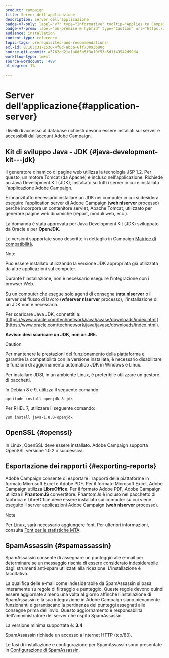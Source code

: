 ```yaml
---
product: campaign
title: Server dell’applicazione
description: Server dell’applicazione
badge-v7-only: label="v7" type="Informative" tooltip="Applies to Campaign Classic v7 only"
badge-v7-prem: label="on-premise & hybrid" type="Caution" url="https://experienceleague.adobe.com/docs/campaign-classic/using/installing-campaign-classic/architecture-and-hosting-models/hosting-models-lp/hosting-models.html?lang=en" tooltip="Applies to on-premise and hybrid deployments only"
audience: installation
content-type: reference
topic-tags: prerequisites-and-recommendations-
exl-id: 87103c31-1530-4f8d-ab3a-6ff73093b80c
source-git-commit: a5762cd21a1a6d5a5f3a10f53a5d1f43542d99d4
workflow-type: tm+mt
source-wordcount: '489'
ht-degree: 1%

---
```


# Server dell’applicazione{#application-server}



I livelli di accesso al database richiesti devono essere installati sul server e accessibili dall’account Adobe Campaign.

## Kit di sviluppo Java - JDK {#java-development-kit---jdk}

Il generatore dinamico di pagine web utilizza la tecnologia JSP 1.2. Per questo, un motore Tomcat (da Apache) è incluso nell&#39;applicazione. Richiede un Java Development Kit (JDK), installato su tutti i server in cui è installata l&#39;applicazione Adobe Campaign.

È innanzitutto necessario installare un JDK nei computer in cui si desidera eseguire l&#39;application server di Adobe Campaign (**web nlserver** processo) perché incorpora un contenitore servlet, Apache Tomcat, utilizzato per generare pagine web dinamiche (report, moduli web, ecc.).

La domanda è stata approvata per Java Development Kit (JDK) sviluppato da Oracle e per **OpenJDK**.

Le versioni supportate sono descritte in dettaglio in Campaign [Matrice di compatibilità](../../rn/using/compatibility-matrix.md).

>[!NOTE]
>
>Può essere installato utilizzando la versione JDK appropriata già utilizzata da altre applicazioni sul computer.
>  
>Durante l&#39;installazione, non è necessario eseguire l&#39;integrazione con i browser Web.
>
>Su un computer che esegue solo agenti di consegna (**mta nlserver** o il server del flusso di lavoro (**wfserver nlserver** processo), l&#39;installazione di un JDK non è necessaria.

Per scaricare Java JDK, connettiti a: [https://www.oracle.com/technetwork/java/javase/downloads/index.html](https://www.oracle.com/technetwork/java/javase/downloads/index.html).

**Avviso: devi scaricare un JDK, non un JRE.**

>[!CAUTION]
>
>Per mantenere le prestazioni del funzionamento della piattaforma e garantire la compatibilità con la versione installata, è necessario disabilitare le funzioni di aggiornamento automatico JDK in Windows e Linux.

Per installare JDSL in un ambiente Linux, è preferibile utilizzare un gestore di pacchetti.

In Debian 8 e 9, utilizza il seguente comando:

```
aptitude install openjdk-8-jdk
```

Per RHEL 7, utilizzare il seguente comando:

```
yum install java-1.8.0-openjdk
```

## OpenSSL {#openssl}

In Linux, OpenSSL deve essere installato. Adobe Campaign supporta OpenSSL versione 1.0.2 o successiva.

## Esportazione dei rapporti {#exporting-reports}

Adobe Campaign consente di esportare i rapporti delle piattaforme in formato Microsoft Excel e Adobe PDF. Per il formato Microsoft Excel, Adobe Campaign utilizza **LibreOffice**. Per il formato Adobe PDF, Adobe Campaign utilizza il **PhantomJS** convertitore. PhantomJs è incluso nel pacchetto di fabbrica e LibreOffice deve essere installato sui computer su cui viene eseguito il server applicazioni Adobe Campaign (**web nlserver** processo).

>[!NOTE]
>
>Per Linux, sarà necessario aggiungere font. Per ulteriori informazioni, consulta [Font per le statistiche MTA](../../installation/using/prerequisites-of-campaign-installation-in-linux.md#fonts-for-mta-statistics).

## SpamAssassin {#spamassassin}

SpamAssassin consente di assegnare un punteggio alle e-mail per determinare se un messaggio rischia di essere considerato indesiderabile dagli strumenti anti-spam utilizzati alla ricezione. L&#39;installazione è facoltativa.

La qualifica delle e-mail come indesiderabile da SpamAssassin si basa interamente su regole di filtraggio e punteggio. Queste regole devono quindi essere aggiornate almeno una volta al giorno affinché l’installazione di SpamAssassin e la sua integrazione in Adobe Campaign siano pienamente funzionanti e garantiscano la pertinenza dei punteggi assegnati alle consegne prima dell’invio. Questo aggiornamento è responsabilità dell&#39;amministratore del server che ospita SpamAssassin.

La versione minima supportata è: **3.4**

SpamAssassin richiede un accesso a Internet HTTP (tcp/80).

Le fasi di installazione e configurazione per SpamAssassin sono presentate in [Configurazione di SpamAssassin](../../installation/using/configuring-spamassassin.md).
